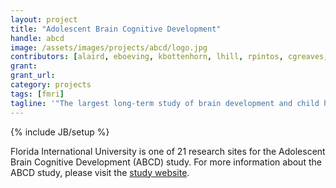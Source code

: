 ```yaml
---
layout: project
title: "Adolescent Brain Cognitive Development"
handle: abcd
image: /assets/images/projects/abcd/logo.jpg
contributors: [alaird, eboeving, kbottenhorn, lhill, rpintos, cgreaves, calvarez, lucros, agonzalez, jforeman]
grant:
grant_url:
category: projects
tags: [fmri]
tagline: '"The largest long-term study of brain development and child health in the United States."'
---
```

{% include JB/setup %}

Florida International University is one of 21 research sites for the Adolescent Brain Cognitive Development (ABCD) study. For more information about the ABCD study, please visit the [study website](https://abcdstudy.org/index.html).
